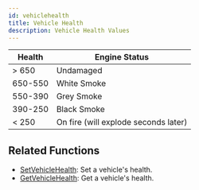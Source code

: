 ```yaml
---
id: vehiclehealth
title: Vehicle Health
description: Vehicle Health Values
---
```


| Health  | Engine Status                        |
| ------- | ------------------------------------ |
| > 650   | Undamaged                            |
| 650-550 | White Smoke                          |
| 550-390 | Grey Smoke                           |
| 390-250 | Black Smoke                          |
| < 250   | On fire (will explode seconds later) |

## Related Functions

- [SetVehicleHealth](../functions/SetVehicleHealth): Set a vehicle's health.
- [GetVehicleHealth](../functions/GetVehicleHealth): Get a vehicle's health.

